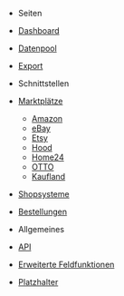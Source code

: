 <!-- docs/_sidebar.md -->

- Seiten
- [Dashboard](/)
- [Datenpool](datapool/)
- [Export](export/)

- Schnittstellen
- [Marktplätze](interface/)
	- [Amazon](interface/marketplace/amazon.md)
	- [eBay](interface/marketplace/ebay.md)
	- [Etsy](interface/marketplace/etsy.md)
	- [Hood](interface/marketplace/hood.md)
	- [Home24](interface/marketplace/home24.md)
	- [OTTO](interface/marketplace/otto.md)
	- [Kaufland](interface/marketplace/kaufland.md)
- [Shopsysteme](interface/shops.md)
- [Bestellungen](interface/order.md)

- Allgemeines
- [API](general/api.md)
- [Erweiterte Feldfunktionen](general/function.md)
- [Platzhalter](general/placeholder.md)